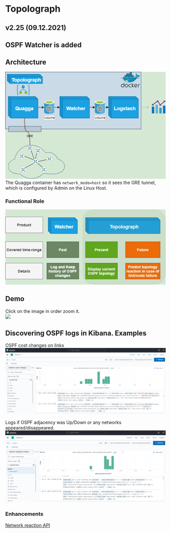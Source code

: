 # Topolograph

## v2.25 (09.12.2021)

## OSPF Watcher is added
## Architecture
![](https://github.com/Vadims06/ospfwatcher/blob/f218b754ac7b543ffe46f9bb7df9cba0caf7b5cb/docs/Architecture.png)  
The Quagga container has `network_mode=host` so it sees the GRE tunnel, which is configured by Admin on the Linux Host.  
### Functional Role
![](https://github.com/Vadims06/ospfwatcher/blob/247bb4d330de762cfc4c3fd67135e5740ba8403c/docs/functional-watcher-role.png)
## Demo
Click on the image in order zoom it.  
![](https://github.com/Vadims06/ospfwatcher/blob/ada2ca86df171ec5f1b550da821f0a8ca1cb1df4/docs/ospf-watcher-demo.gif)

## Discovering OSPF logs in Kibana. Examples
OSPF cost changes on links  
![](https://github.com/Vadims06/ospfwatcher/blob/774ffe06131e932bd0d87b430010523d942a2342/docs/cost-changes-raw-logs.png)

Logs if OSPF adjacency was Up/Down or any networks appeared/disappeared.  
![](https://github.com/Vadims06/ospfwatcher/blob/774ffe06131e932bd0d87b430010523d942a2342/docs/host-updown-raw-logs.png)

### Enhancements
[Network reaction API](https://github.com/Vadims06/topolograph/issues/24)
